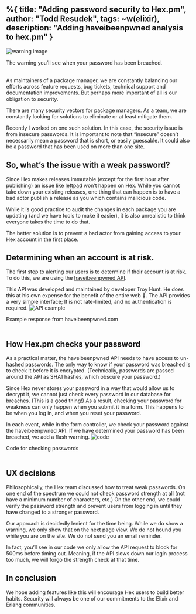 %{
  title: "Adding password security to Hex.pm",
  author: "Todd Resudek",
  tags: ~w(elixir),
  description: "Adding haveibeenpwned analysis to hex.pm"
}
---

![warning image](../images/hibp-title.png)
<figcaption>The warning you’ll see when your password has been breached.</figcaption>

<br />

As maintainers of a package manager, we are constantly balancing our efforts across feature requests, bug tickets, technical support and documentation improvements. But perhaps more important of all is our obligation to security.

There are many security vectors for package managers. As a team, we are constantly looking for solutions to eliminate or at least mitigate them.

Recently I worked on one such solution. In this case, the security issue is from insecure passwords. It is important to note that “insecure” doesn’t necessarily mean a password that is short, or easily guessable. It could also be a password that has been used on more than one site.

## So, what’s the issue with a weak password?

Since Hex makes releases immutable (except for the first hour after publishing) an issue like [leftpad](https://www.google.com/search?client=firefox-b-1-d&q=left+pad+npm) won’t happen on Hex. While you cannot take down your existing releases, one thing that can happen is to have a bad actor publish a release as you which contains malicious code.

While it is good practice to audit the changes in each package you are updating (and we have tools to make it easier), it is also unrealistic to think everyone takes the time to do that.

The better solution is to prevent a bad actor from gaining access to your Hex account in the first place.

## Determining when an account is at risk.

The first step to alerting our users is to determine if their account is at risk. To do this, we are using the [haveibeenpwned API](https://haveibeenpwned.com/API/v2#PwnedPasswords).

This API was developed and maintained by developer Troy Hunt. He does this at his own expense for the benefit of the entire web 👏. The API provides a very simple interface; It is not rate-limited, and no authentication is required.
![API example](../images/hibp-terminal.gif)
<figcaption>Example response from haveibeenpwned.com</figcaption>

<br />

## How Hex.pm checks your password

As a practical matter, the haveibeenpwned API needs to have access to un-hashed passwords. The only way to know if your password was breached is to check it before it is encrypted. (Technically, passwords are passed around the API as SHA1 hashes, which obscure your password.)

Since Hex never stores your password in a way that would allow us to decrypt it, we cannot just check every password in our database for breaches. (This is a good thing!) As a result, checking your password for weakness can only happen when you submit it in a form. This happens to be when you log in, and when you reset your password.

In each event, while in the form controller, we check your password against the haveibeenpwned API. If we have determined your password has been breached, we add a flash warning.
![code](../images/hibp-code.png)
<figcaption>Code for checking passwords</figcaption>

<br />

## UX decisions

Philosophically, the Hex team discussed how to treat weak passwords. On one end of the spectrum we could not check password strength at all (not have a minimum number of characters, etc.) On the other end, we could verify the password strength and prevent users from logging in until they have changed to a stronger password.

Our approach is decidedly lenient for the time being. While we do show a warning, we only show that on the next page view. We do not hound you while you are on the site. We do not send you an email reminder.

In fact, you’ll see in our code we only allow the API request to block for 500ms before timing out. Meaning, if the API slows down our login process too much, we will forgo the strength check at that time.

## In conclusion

We hope adding features like this will encourage Hex users to build better habits. Security will always be one of our commitments to the Elixir and Erlang communities.